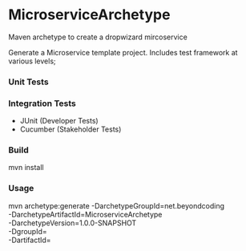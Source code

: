 # MicroserviceArchetype
Maven archetype to create a dropwizard mircoservice

Generate a Microservice template project. Includes test framework at various levels;

### Unit Tests

### Integration Tests
 - JUnit (Developer Tests)
 - Cucumber (Stakeholder Tests)

### Build

mvn install

### Usage

mvn archetype:generate -DarchetypeGroupId=net.beyondcoding \
-DarchetypeArtifactId=MicroserviceArchetype \
-DarchetypeVersion=1.0.0-SNAPSHOT \
-DgroupId=<groupId> \
-DartifactId=<projectName>

